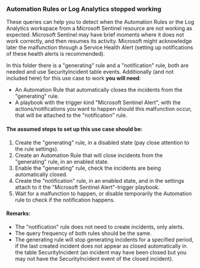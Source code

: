 ### Automation Rules or Log Analytics stopped working

These queries can help you to detect when the Automation Rules or the Log Analytics workspace from a Microsoft Sentinel resource are not working as expected. Microsoft Sentinel may have brief moments where it does not work correctly, and then resumes its activity. Microsoft might acknowledge later the malfunction through a Service Health Alert (setting up notifications of these health alerts is recommended).

In this folder there is a "generating" rule and a "notification" rule, both are needed and use SecurityIncident table events. Additionally (and not included here) for this use case to work **you will need**:

- An Automation Rule that automatically closes the incidents from the "generating" rule.
- A playbook with the trigger kind "Microsoft Sentinel Alert", with the actions/notifications you want to happen should this malfunction occur, that will be attached to the "notification" rule.

#### The assumed steps to set up this use case should be:

1. Create the "generating" rule, in a disabled state (pay close attention to the rule settings).
2. Create an Automation Rule that will close incidents from the "generating" rule, in an enabled state.
3. Enable the "generating" rule, check the incidents are being automatically closed.
4. Create the "notification" rule, in an enabled state, and in the settings attach to it the "Microsoft Sentinel Alert"-trigger playbook.
5. Wait for a malfunction to happen, or disable temporarily the Automation rule to check if the notification happens.

#### Remarks:
- The "notification" rule does not need to create incidents, only alerts.
- The query frequency of both rules should be the same.
- The generating rule will stop generating incidents for a specified period, if the last created incident does not appear as closed automatically in the table SecurityIncident (an incident may have been closed but you may not have the SecurityIncident event of the closed incident).

